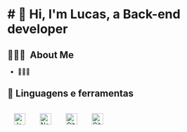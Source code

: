 <h1># 🌌 Hi, I'm Lucas, a Back-end developer </h1>
 
<h2> 👨🏻‍💻 &nbsp;About Me </h2>

- 👨🏻‍💻 &nbsp; 
 
<h2> 🧰 Linguagens e ferramentas</h2>

<img align="left" alt="JavaScript" width="26px" style="padding:15px;" src="https://cdn.jsdelivr.net/gh/devicons/devicon/icons/javascript/javascript-plain.svg" />
<img align="left" alt="NodeJs" width="26px" style="padding:15px;" src="https://cdn.jsdelivr.net/gh/devicons/devicon/icons/nodejs/nodejs-plain.svg" />
<img align="left" alt="Git" width="26px" style="padding:15px;" src="https://cdn.jsdelivr.net/gh/devicons/devicon/icons/git/git-original.svg" />
<img align="left" alt="GitHub" width="26px" style="padding:15px;" src="https://cdn.jsdelivr.net/gh/devicons/devicon/icons/github/github-original.svg" />
<br />
<br />


